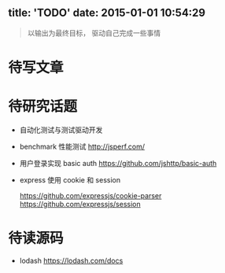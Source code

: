 title: 'TODO'
date: 2015-01-01 10:54:29
---

> 以输出为最终目标， 驱动自己完成一些事情

# 待写文章


# 待研究话题

- 自动化测试与测试驱动开发
- benchmark 性能测试 http://jsperf.com/ 
- 用户登录实现 basic auth  https://github.com/jshttp/basic-auth
- express 使用 cookie 和 session
	
	https://github.com/expressjs/cookie-parser
	https://github.com/expressjs/session
	
# 待读源码

- lodash https://lodash.com/docs

